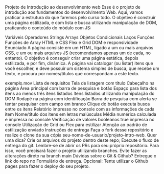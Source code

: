 Projeto de Introdução ao desenvolvimento web
Esse é o projeto de introdução aos fundamentos do desenvolvimento Web. Aqui, vamos praticar a estrutura do que faremos pelo curso todo. O objetivo é construir uma página estilizada, e com lista e busca utilizando manipulação de DOM, praticando o conteúdo do módulo com JS:

Variáveis
Operadores
Strings
Arrays
Objetos
Condicionais
Laços
Funções
Funções de Array
HTML e CSS
Flex e Grid
DOM e responsividade
Enunciado
A página consiste em um HTML, ligado a um ou mais arquivos CSS, e um ou mais arquivos JS (recomendamos apenas um de cada, no entanto). O objetivo é conseguir criar uma página estática, depois estilizada, e por fim, dinâmica. A página vai catalogar (ou listar) itens que você escolher, e deve possuir um sistema simples de busca, que recebe um texto, e procura por nomes/títulos que correspondam a este texto.

 exemplo.mov 
Lista de requisitos
 Tela de listagem com título
 Cabeçalho na página
 Área principal com barra de pesquisa e botão
 Espaço para lista dos itens
 ao menos três itens listados
 Itens listados utilizando manipulação do DOM
 Rodapé na página com identificação
 Barra de pesquisa com alerta se tentar pesquisar com campo em branco
 Clique do botão executa busca entre os itens
 Relatório impresso no console com as informações de cada item
 Nome/título dos itens em letras maiúsculas
 Média numérica calculada e impressa no console
 Verificação de valores booleanos true impressa no console
 Utilização de Grid ou Flex para estilizar
 Atenção ao padrão de estilização enviado
Instruções de entrega
Faça o fork desse repositório e realize o clone da sua cópia seu-nome-de-usuario/projeto-intro-web.
Quer uma dica?
Crie os arquivos do projeto dentro deste repo;
Execute o fluxo de entrega do git. Lembre-se de abrir os PRs para seu próprio repositório.
Para isso, você precisará fazer o projeto utilizando branches. Evite fazer as alterações direto na branch main
Dúvidas sobre o Git & Github?
Entregue o link do repo no Formulário de entrega.
Opcional: Tente utilizar o Github pages para fazer o deploy do seu projeto.